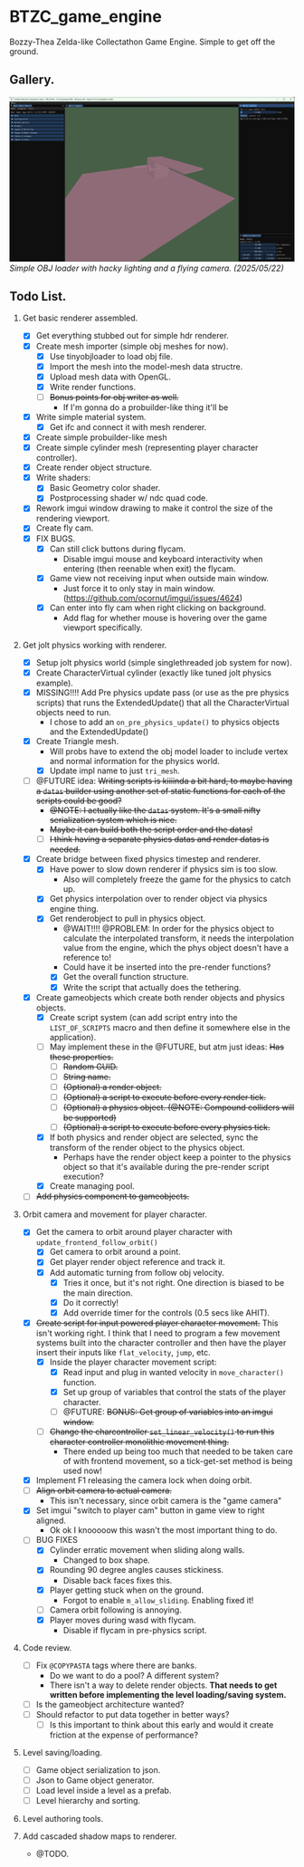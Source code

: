 # BTZC_game_engine
Bozzy-Thea Zelda-like Collectathon Game Engine. Simple to get off the ground.


## Gallery.

![Screenshot](gallery/Screenshot%202025-05-22%20214844.png)
*Simple OBJ loader with hacky lighting and a flying camera. (2025/05/22)*


## Todo List.

1. Get basic renderer assembled.
    - [x] Get everything stubbed out for simple hdr renderer.
    - [x] Create mesh importer (simple obj meshes for now).
        - [x] Use tinyobjloader to load obj file.
        - [x] Import the mesh into the model-mesh data structre.
        - [x] Upload mesh data with OpenGL.
        - [x] Write render functions.
        - [ ] ~~Bonus points for obj writer as well.~~
            - If I'm gonna do a probuilder-like thing it'll be 
    - [x] Write simple material system.
        - [x] Get ifc and connect it with mesh renderer.
    - [x] Create simple probuilder-like mesh
    - [x] Create simple cylinder mesh (representing player character controller).
    - [x] Create render object structure.
    - [x] Write shaders:
        - [x] Basic Geometry color shader.
        - [x] Postprocessing shader w/ ndc quad code.
    - [x] Rework imgui window drawing to make it control the size of the rendering viewport.
    - [x] Create fly cam.
    - [x] FIX BUGS.
        - [x] Can still click buttons during flycam.
            - Disable imgui mouse and keyboard interactivity when entering (then reenable when exit) the flycam.
        - [x] Game view not receiving input when outside main window.
            - Just force it to only stay in main window. (https://github.com/ocornut/imgui/issues/4624)
        - [x] Can enter into fly cam when right clicking on background.
            - Add flag for whether mouse is hovering over the game viewport specifically.

1. Get jolt physics working with renderer.
    - [x] Setup jolt physics world (simple singlethreaded job system for now).
    - [x] Create CharacterVirtual cylinder (exactly like tuned jolt physics example).
    - [x] MISSING!!!! Add Pre physics update pass (or use as the pre physics scripts) that runs the ExtendedUpdate() that all the CharacterVirtual objects need to run.
        - I chose to add an `on_pre_physics_update()` to physics objects and the ExtendedUpdate() 
    - [x] Create Triangle mesh.
        - Will probs have to extend the obj model loader to include vertex and normal information for the physics world.
        - [x] Update impl name to just `tri_mesh`.
    - [ ] @FUTURE idea: ~~Writing scripts is kiiiinda a bit hard, to maybe having a `datas` builder using another set of static functions for each of the scripts could be good?~~
        - ~~@NOTE: I actually like the `datas` system. It's a small nifty serialization system which is nice.~~
        - ~~Maybe it can build both the script order and the datas!~~
        - [ ] ~~I think having a separate physics datas and render datas is needed.~~
    - [x] Create bridge between fixed physics timestep and renderer.
        - [x] Have power to slow down renderer if physics sim is too slow.
            - Also will completely freeze the game for the physics to catch up.
        - [x] Get physics interpolation over to render object via physics engine thing.
        - [x] Get renderobject to pull in physics object.
            - @WAIT!!!! @PROBLEM: In order for the physics object to calculate the interpolated transform, it needs the interpolation value from the engine, which the phys object doesn't have a reference to!
            - Could have it be inserted into the pre-render functions?
            - [x] Get the overall function structure.
            - [x] Write the script that actually does the tethering.
    - [x] Create gameobjects which create both render objects and physics objects.
        - [x] Create script system (can add script entry into the `LIST_OF_SCRIPTS` macro and then define it somewhere else in the application).
        - [ ] May implement these in the @FUTURE, but atm just ideas: ~~Has these properties.~~
            - [ ] ~~Random GUID.~~
            - [ ] ~~String name.~~
            - [ ] ~~(Optional) a render object.~~
            - [ ] ~~(Optional) a script to execute before every render tick.~~
            - [ ] ~~(Optional) a physics object. (@NOTE: Compound colliders will be supported)~~
            - [ ] ~~(Optional) a script to execute before every physics tick.~~
        - [x] If both physics and render object are selected, sync the transform of the render object to the physics object.
            - Perhaps have the render object keep a pointer to the physics object so that it's available during the pre-render script execution?
        - [x] Create managing pool.
    - [ ] ~~Add physics component to gameobjects.~~

1. Orbit camera and movement for player character.
    - [x] Get the camera to orbit around player character with `update_frontend_follow_orbit()`
        - [x] Get camera to orbit around a point.
        - [x] Get player render object reference and track it.
        - [x] Add automatic turning from follow obj velocity.
            - [x] Tries it once, but it's not right. One direction is biased to be the main direction.
            - [x] Do it correctly!
            - [x] Add override timer for the controls (0.5 secs like AHIT).
    - [x] ~~Create script for input powered player character movement.~~ This isn't working right. I think that I need to program a few movement systems built into the character controller and then have the player insert their inputs like `flat_velocity`, `jump`, etc.
        - [x] Inside the player character movement script:
            - [x] Read input and plug in wanted velocity in `move_character()` function.
            - [x] Set up group of variables that control the stats of the player character.
            - [ ] @FUTURE: ~~BONUS: Get group of variables into an imgui window.~~
        - [ ] ~~Change the charcontroller `set_linear_velocity()` to run this character controller monolithic movement thing.~~
            - There ended up being too much that needed to be taken care of with frontend movement, so a tick-get-set method is being used now!
    - [x] Implement F1 releasing the camera lock when doing orbit.
    - [ ] ~~Align orbit camera to actual camera.~~
        - This isn't necessary, since orbit camera is the "game camera"
    - [x] Set imgui "switch to player cam" button in game view to right aligned.
        - Ok ok I knooooow this wasn't the most important thing to do.
    - [ ] BUG FIXES
        - [x] Cylinder erratic movement when sliding along walls.
            - Changed to box shape.
        - [x] Rounding 90 degree angles causes stickiness.
            - Disable back faces fixes this.
        - [x] Player getting stuck when on the ground.
            - Forgot to enable `m_allow_sliding`. Enabling fixed it!
        - [ ] Camera orbit following is annoying.
        - [x] Player moves during wasd with flycam.
            - Disable if flycam in pre-physics script.

1. Code review.
    - [ ] Fix `@COPYPASTA` tags where there are banks.
        - Do we want to do a pool? A different system?
        - There isn't a way to delete render objects. **That needs to get written before implementing the level loading/saving system.**
    - [ ] Is the gameobject architecture wanted?
    - [ ] Should refactor to put data together in better ways?
        - [ ] Is this important to think about this early and would it create friction at the expense of performance?

1. Level saving/loading.
    - [ ] Game object serialization to json.
    - [ ] Json to Game object generator.
    - [ ] Load level inside a level as a prefab.
    - [ ] Level hierarchy and sorting.

1. Level authoring tools.

1. Add cascaded shadow maps to renderer.
    - @TODO.
